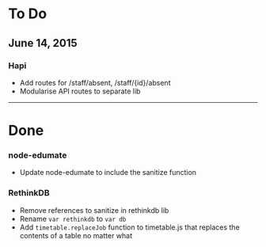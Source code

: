 # To Do

## June 14, 2015

### Hapi

 - Add routes for /staff/absent, /staff/{id}/absent
 - Modularise API routes to separate lib

---

# Done

### node-edumate

 - Update node-edumate to include the sanitize function

### RethinkDB

 - Remove references to sanitize in rethinkdb lib
 - Rename `var rethinkdb` to `var db`
 - Add `timetable.replaceJob` function to timetable.js that replaces the contents of a table no matter what
